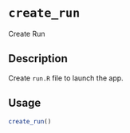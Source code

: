 # `create_run`

Create Run


## Description

Create `run.R` file to launch the app.


## Usage

```r
create_run()
```


